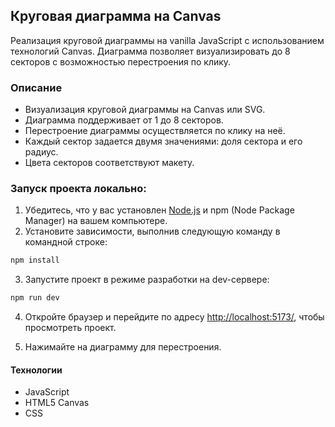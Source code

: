 ## Круговая диаграмма на Canvas
Реализация круговой диаграммы на vanilla JavaScript с использованием технологий Canvas. Диаграмма позволяет визуализировать до 8 секторов с возможностью перестроения по клику.

### Описание
- Визуализация круговой диаграммы на Canvas или SVG.
- Диаграмма поддерживает от 1 до 8 секторов.
- Перестроение диаграммы осуществляется по клику на неё.
- Каждый сектор задается двумя значениями: доля сектора и его радиус.
- Цвета секторов соответствуют макету.

### Запуск проекта локально:

1. Убедитесь, что у вас установлен [Node.js](https://nodejs.org) и npm (Node Package Manager) на вашем компьютере.
2. Установите зависимости, выполнив следующую команду в командной строке:
```bash
npm install
```
3. Запустите проект в режиме разработки на dev-сервере:
```bash
npm run dev
```
4. Откройте браузер и перейдите по адресу [http://localhost:5173/](http://localhost:5173/), чтобы просмотреть проект.

5. Нажимайте на диаграмму для перестроения.

#### Технологии
- JavaScript
- HTML5 Canvas
- CSS
